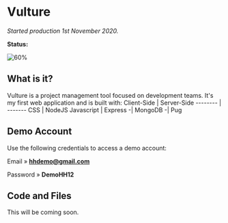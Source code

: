 # Vulture
*Started production 1st November 2020.*

**Status:** 

![60%](https://progress-bar.dev/60)

## What is it?
Vulture is a project management tool focused on development teams. It's my first web application and is built with:
Client-Side | Server-Side
-------- | -------
CSS | NodeJS
Javascript | Express
-| MongoDB
-| Pug

## Demo Account
Use the following credentials to access a demo account:

Email » **hhdemo@gmail.com**

Password » **DemoHH12**

## Code and Files
This will be coming soon. 

